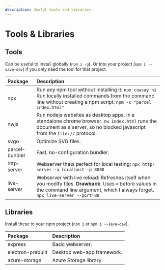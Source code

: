 ```yaml
---
description: Useful tools and libraries.
---
```


# Tools & Libraries

##  Tools

Can be useful to install globally \(`npm i -g`\). Or into your project \(`npm i --save-dev`\) if you only need the tool for that project.

| Package | Description |
| :--- | :--- |
| npx | Run any npm tool without installing it: `npx cowsay hi` Run locally installed commands from the command line without creating a npm script: `npm -c "parcel index.html"` |
| nwjs | Run nodejs websites as desktop apps. In a standalone chrome browser. `nw index.html` runs the document as a server, so no blocked javascript from the `file://` protocol. |
| svgo | Optimize SVG files. |
| parcel-bundler | Fast, no-configuration bundler. |
| http-server | Webserver thats perfect for local testing: `npx http-server -a localhost -p 8080` |
| live-server | Webserver with live reload: Refreshes itself when you modify files. **Drawback**: Uses `=` before values in the command line argument, which I always forget. `npx live-server --port=80` |

## Libraries

Install these to your npm project \(`npm i` or `npm i --save-dev`\).

| Package | Description |
| :--- | :--- |
| express | Basic webserver. |
| electron-prebuilt | Desktop web-app framework. |
| azure-storage | Azure Storage library. |

